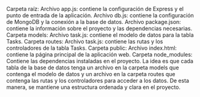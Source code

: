 Carpeta raíz:
Archivo app.js: contiene la configuración de Express y el punto de entrada de la aplicación.
Archivo db.js: contiene la configuración de MongoDB y la conexión a la base de datos.
Archivo package.json: contiene la información sobre el proyecto y las dependencias necesarias.
Carpeta models:
Archivo task.js: contiene el modelo de datos para la tabla Tasks.
Carpeta routes:
Archivo task.js: contiene las rutas y los controladores de la tabla Tasks.
Carpeta public:
Archivo index.html: contiene la página principal de la aplicación web.
Carpeta node_modules:
Contiene las dependencias instaladas en el proyecto.
La idea es que cada tabla de la base de datos tenga un archivo en la carpeta models que contenga el modelo de datos y un archivo en la carpeta routes que contenga las rutas y los controladores para acceder a los datos. De esta manera, se mantiene una estructura ordenada y clara en el proyecto.